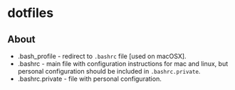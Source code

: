 # dotfiles

About
------
 * .bash_profile - redirect to `.bashrc` file [used on macOSX].
 * .bashrc - main file with configuration instructions for mac and linux, but 
 personal configuration should be included in `.bashrc.private`.
 * .bashrc.private - file with personal configuration.
